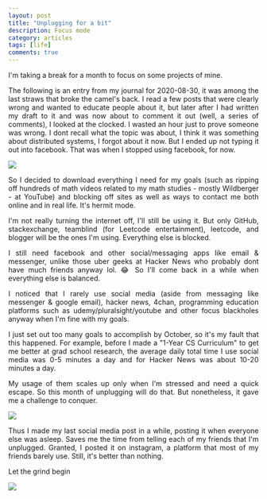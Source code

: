 ```yaml
---
layout: post
title: "Unplugging for a bit"
description: Focus mode
category: articles
tags: [life]
comments: true
---
```


<meta property="og:image" content="https://johnamata.com/photos/2020-08-31-screenshot.png" /> 

<p align="justify">I'm taking a break for a month to focus on some projects of mine.</p>

<!-- more -->  


<p align="justify">The following is an entry from my journal for 2020-08-30, it was among the last straws that broke the camel's back. I read a few posts that were clearly wrong and wanted to educate people about it, but later after I had written my draft to it and was now about to comment it out (well, a series of comments), I looked at the clocked. I wasted an hour just to prove someone was wrong. I dont recall what the topic was about, I think it was something about distributed systems, I forgot about it now. But I ended up not typing it out into facebook. That was when I stopped using facebook, for now.</p>

<img src="https://johnamata.com/photos/2020-08-31-journal.png">

<p align="justify">So I decided to download everything I need for my goals (such as ripping off hundreds of math videos related to my math studies - mostly Wildberger - at YouTube) and blocking off sites as well as ways to contact me both online and in real life. It's hermit mode.
</p>

<p align="justify">I'm not really turning the internet off, I'll still be using it. But only GitHub, stackexchange, teamblind (for Leetcode entertainment), leetcode, and blogger will be the ones I'm using. Everything else is blocked.</p>

<p align="justify">I still need facebook and other social/messaging apps like email & messenger, unlike those uber geeks at Hacker News who probably dont have much friends anyway lol. 😂  So I'll come back in a while when everything else is balanced. </p>

<p align="justify">I noticed that I rarely use social media (aside from messaging like messenger & google email), hacker news, 4chan, programming education platforms such as udemy/pluralsight/youtube and other focus blackholes anyway when I'm fine with my goals. </p>

<p align="justify">I just set out too many goals to accomplish by October, so it's my fault that this happened. For example, before I made a "1-Year CS Curriculum" to get me better at grad school research, the average daily total time I use social media was 0-5 minutes a day and for Hacker News was about 10-20 minutes a day.</p>

<p align="justify">My usage of them scales up only when I'm stressed and need a quick escape.  So this month of unplugging will do that. But nonetheless, it gave me a challenge to conquer.</p>

<img src="https://johnamata.com/photos/2020-08-31-screenshot.png">

<p align="justify">Thus I made my last social media post in a while, posting it when everyone else was asleep. Saves me the time from telling each of my friends that I'm unplugged. Granted, I posted it on instagram, a platform that most of my friends barely use. Still, it's better than nothing.</p>

<p align="justify">Let the grind begin</p>

<img src="https://johnamata.com/photos/2020-08-31-letsgo.jpg">

